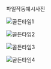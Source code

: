 파일작동예시사진  

![골든타임1](https://user-images.githubusercontent.com/66298612/145967185-e3267b22-2f5d-4f37-bef6-d6316c5b0668.png)

![골든타임2](https://user-images.githubusercontent.com/66298612/145967199-9f3236fa-f3aa-43ba-a57e-79f531108269.png)

![골든타임3](https://user-images.githubusercontent.com/66298612/145967213-09b66bd9-4734-4d21-9b19-5330624c1f7b.png)

![골든타임4](https://user-images.githubusercontent.com/66298612/145967227-b76a2b05-02df-4c39-b4a1-731049c06acc.png)

